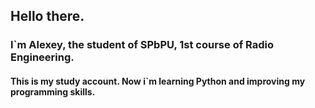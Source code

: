 ## Hello there. 

###  I`m Alexey, the student of SPbPU, 1st course of Radio Engineering.

#### This is my study account. Now i`m learning Python and improving my programming skills.
